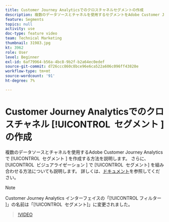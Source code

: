 ```yaml
---
title: Customer Journey Analyticsでのクロスチャネルセグメントの作成
description: 複数のデータソースとチャネルを使用するセグメントをAdobe Customer Journey Analyticsで作成する方法について説明します。 さらに、ビジュアライゼーションでセグメントを組み合わせる方法についても説明します。
feature: Segments
topics: null
activity: use
doc-type: feature video
team: Technical Marketing
thumbnail: 31983.jpg
kt: 3962
role: User
level: Beginner
exl-id: 6af79964-b56a-4bc8-9b2f-b2a64ec0edef
source-git-commit: d726ccc860c8bce96e6ca522a606c096ff43828e
workflow-type: tm+mt
source-wordcount: '91'
ht-degree: 7%

---
```


# Customer Journey Analyticsでのクロスチャネル [!UICONTROL &#x200B; セグメント &#x200B;] の作成

複数のデータソースとチャネルを使用するAdobe Customer Journey Analyticsで [!UICONTROL &#x200B; セグメント &#x200B;] を作成する方法を説明します。 さらに、[!UICONTROL &#x200B; ビジュアライゼーション &#x200B;] で [!UICONTROL &#x200B; セグメント &#x200B;] を組み合わせる方法についても説明します。 詳しくは、[ドキュメント](https://experienceleague.adobe.com/ja/docs/analytics-platform/using/cja-components/cja-segments/filters-overview)を参照してください。

>[!NOTE]
>
> Customer Journey Analytics インターフェイスの「[!UICONTROL &#x200B; フィルター &#x200B;]」の名前は「[!UICONTROL &#x200B; セグメント &#x200B;]」に変更されました。

>[!VIDEO](https://video.tv.adobe.com/v/36023/?quality=12&learn=on&captions=jpn)
